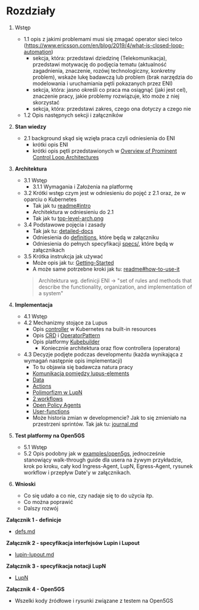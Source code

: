 # Rozdziały
1. Wstęp
    - 1.1 opis z jakimi problemami musi się zmagać operator sieci telco (https://www.ericsson.com/en/blog/2019/4/what-is-closed-loop-automation)
      - sekcja, która: przedstawi dziedzinę (Telekomunikacja), przedstawi motywację do podjęcia tematu (aktualność zagadnienia, znaczenie, rozówj technologiczny, konkretny problem), wskaże lukę badawczą lub problem (brak narzędzia do modelowania i uruchamiania pętli pokazanych przez ENI)
      - sekcja, która: jasno określi co praca ma osiągnąć (jaki jest cel), znaczenie pracy, jakie problemy rozwiązuje, kto może z niej skorzystać
      - sekcja, która: przedstawi zakres, czego ona dotyczy a czego nie
   - 1.2 Opis następnych sekcji i załączników
2. **Stan wiedzy**
   - 2.1 background skąd się wzięła praca	czyli odniesienia do ENI
     - krótki opis ENI
     - krótki opis pętli przedstawionych w [Overview of Prominent Control Loop Architectures](https://www.etsi.org/deliver/etsi_gr/ENI/001_099/017/02.01.01_60/gr_ENI017v020101p.pdf)

3. **Architektura**
   - 3.1 Wstęp
       - 3.1.1 Wymagania i Założenia na platformę
   - 3.2 Krótki wstęp czym jest w odniesieniu do pojęć z 2.1 oraz, że w oparciu o Kubernetes
     - Tak jak tu [readme#intro](https://github.com/0x41gawor/lupus?tab=readme-ov-file#lupus)
     - Architektura w odniesieniu do 2.1 
     - Tak jak tu [top-level-arch.png](https://github.com/0x41gawor/lupus/blob/master/_img/readme/1.png)
   - 3.4 Podstawowe pojęcia i zasady 
     - Tak jak tu: [detailed-docs](https://github.com/0x41gawor/lupus/blob/master/docs/detailed-docs.md)
     - Odniesienia do [definitions](https://github.com/0x41gawor/lupus/blob/master/docs/defs.md), które będą w załączniku
     - Odniesienia do pełnych specyfikacji [specs/](https://github.com/0x41gawor/lupus/tree/master/docs/spec), które będą w załącznikach
   - 3.5 Krótka instrukcja jak używać
     - Może opis jak tu: [Getting-Started](https://github.com/0x41gawor/lupus/blob/master/docs/getting-started.md)
     - A może same potrzebne kroki jak tu: [readme#how-to-use-it](https://github.com/0x41gawor/lupus/tree/master?tab=readme-ov-file#how-to-use-it)
     > Architektura wg. definicji ENI -> "set of rules and methods that describe the functionality, organization, and implementation of a system"
4. **Implementacja**
   - 4.1 Wstęp
   - 4.2 Mechanizmy stojące za Lupus
     - Opis [controller](https://kubernetes.io/docs/concepts/architecture/controller/) w Kubernetes na built-in resources
     - Opis [CRD](https://kubernetes.io/docs/tasks/extend-kubernetes/custom-resources/custom-resource-definitions/) i [OperatorPattern](https://kubernetes.io/docs/concepts/extend-kubernetes/operator/)
     - Opis platformy [Kubebuilder](https://book.kubebuilder.io)
       - Koniecznie architektura oraz flow controllera (operatora)
   - 4.3 Decyzje podjęte podczas developmentu (każda wynikająca z wymagań następnie opis implementacji)
     - To tu objawia się badawcza natura pracy
     - [Komunikacja pomiędzy lupus-elements](https://github.com/0x41gawor/lupus/blob/master/docs/com-bet-lup-ele.md)
     - [Data](https://github.com/0x41gawor/lupus/blob/master/docs/spec/data.md)
     - [Actions](https://github.com/0x41gawor/lupus/blob/master/docs/spec/actions.md)
     - [Polimorfizm w LupN](https://github.com/0x41gawor/lupus/blob/master/docs/go-style-polymorphism.md)
     - [2 workflows](https://github.com/0x41gawor/lupus/blob/master/docs/2-workflows.md)
     - [Open Policy Agents](https://github.com/0x41gawor/lupus/blob/master/docs/open-policy-agents.md)
     - [User-functions](https://github.com/0x41gawor/lupus/blob/master/docs/user-functions.md)
     - Może historia zmian w developmencie? Jak to się zmieniało na przestrzeni sprintów. Tak jak tu: [journal.md](https://github.com/0x41gawor/lupus/blob/master/journal.md)
5. **Test platformy na Open5GS**
    - 5.1 Wstęp
    - 5.2 Opis podobny jak w [examples/open5gs](https://github.com/0x41gawor/lupus/tree/master/examples/open5gs), jednocześnie stanowiący walk-through guide dla usera na żywym przykładzie, krok po kroku, cały kod Ingress-Agent, LupN, Egress-Agent, rysunek workflow i przepływ Date'y w załącznikach.
6. **Wnioski**
   - Co się udało a co nie, czy nadaje się to do użycia itp.
   - Co można poprawić
   - Dalszy rozwój

**Załącznik 1 - definicje**

- [defs.md](https://github.com/0x41gawor/lupus/blob/master/docs/defs.md)

**Załącznik 2 - specyfikacja interfejsów Lupin i Lupout**

- [lupin-lupout.md](https://github.com/0x41gawor/lupus/blob/master/docs/spec/lupin-lupout.md)

**Załącznik 3 - specyfikacja notacji LupN**

- [LupN](https://github.com/0x41gawor/lupus/blob/master/docs/spec/lupn.md)

**Załącznik 4 - Open5GS**

- Wszelki kody źródłowe i rysunki związane z testem na Open5GS